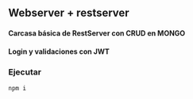 ## Webserver + restserver

#### Carcasa básica de RestServer con CRUD en MONGO

#### Login y validaciones con JWT

### Ejecutar 

``````````
npm i 
``````````